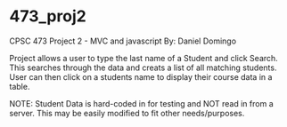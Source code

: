 # 473_proj2
CPSC 473 Project 2 - MVC and javascript
By: Daniel Domingo

Project allows a user to type the last name of a Student and click Search.
This searches through the data and creats a list of all matching students.
User can then click on a students name to display their course data in a table.

NOTE: Student Data is hard-coded in for testing and NOT read in from a server.
		This may be easily modified to fit other needs/purposes.